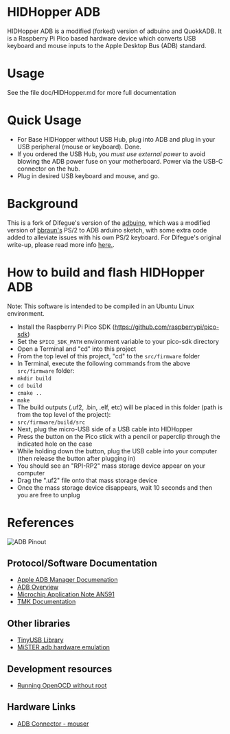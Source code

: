 # HIDHopper ADB

HIDHopper ADB is a modified (forked) version of adbuino and QuokkADB.  It is a Raspberry Pi Pico based hardware device which converts USB keyboard and mouse inputs to the Apple Desktop Bus (ADB) standard.

# Usage
See the file doc/HIDHopper.md for more full documentation

# Quick Usage
- For Base HIDHopper without USB Hub, plug into ADB and plug in your USB peripheral (mouse or keyboard).  Done.
- If you ordered the USB Hub, you *must use external power* to avoid blowing the ADB power fuse on your motherboard.  Power via the USB-C connector on the hub.
- Plug in desired USB keyboard and mouse, and go.

# Background

This is a fork of Difegue's version of the [adbuino](https://github.com/Difegue/Chaotic-Realm), which was a modified version of [bbraun's](http://synack.net/svn/adbduino/) PS/2 to ADB arduino sketch, with some extra code added to alleviate issues with his own PS/2 keyboard.  For Difegue's original write-up, please read more info [here.](https://tvc-16.science/adbuino-ps2.html).

# How to build and flash HIDHopper ADB

Note: This software is intended to be compiled in an Ubuntu Linux environment.

- Install the Raspberry Pi Pico SDK (https://github.com/raspberrypi/pico-sdk)
- Set the `$PICO_SDK_PATH` environment variable to your pico-sdk directory
- Open a Terminal and "cd" into this project
- From the top level of this project, "cd" to the `src/firmware` folder
- In Terminal, execute the following commands from the above `src/firmware` folder:
- `mkdir build`
- `cd build`
- `cmake ..`
- `make`
- The build outputs (.uf2, .bin, .elf, etc) will be placed in this folder (path is from the top level of the project):
- `src/firmware/build/src`
- Next, plug the micro-USB side of a USB cable into HIDHopper
- Press the button on the Pico stick with a pencil or paperclip through the indicated hole on the case
- While holding down the button, plug the USB cable into your computer (then release the button after plugging in)
- You should see an "RPI-RP2" mass storage device appear on your computer
- Drag the ".uf2" file onto that mass storage device
- Once the mass storage device disappears, wait 10 seconds and then you are free to unplug

# References
![ADB Pinout](images/adb_pinout.png)

## Protocol/Software Documentation
- [Apple ADB Manager Documenation](https://developer.apple.com/library/archive/documentation/mac/pdf/Devices/ADB_Manager.pdf)
- [ADB Overview](https://www.lopaciuk.eu/2021/03/26/apple-adb-protocol.html)
- [Microchip Application Note AN591](http://www.t-es-t.hu/download/microchip/an591b.pdf)
- [TMK Documentation](https://github.com/tmk/tmk_keyboard/wiki/Apple-Desktop-Bus)

## Other libraries
- [TinyUSB Library](https://github.com/raspberrypi/tinyusb)
- [MiSTER adb hardware emulation](https://github.com/mist-devel/plus_too/blob/master/adb.v)

## Development resources
- [Running OpenOCD without root](https://forgge.github.io/theCore/guides/running-openocd-without-sudo.html)

## Hardware Links
- [ADB Connector - mouser](https://www.mouser.com/ProductDetail/TE-Connectivity/5749181-1?qs=XlZqES4cpWbRcAMR%2FcJqkQ%3D%3D)
